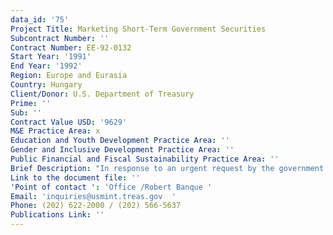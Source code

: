 ```yaml
---
data_id: '75'
Project Title: Marketing Short-Term Government Securities
Subcontract Number: ''
Contract Number: EE-92-0132
Start Year: '1991'
End Year: '1992'
Region: Europe and Eurasia
Country: Hungary
Client/Donor: U.S. Department of Treasury
Prime: ''
Sub: ''
Contract Value USD: '9629'
M&E Practice Area: x
Education and Youth Development Practice Area: ''
Gender and Inclusive Development Practice Area: ''
Public Financial and Fiscal Sustainability Practice Area: ''
Brief Description: "In response to an urgent request by the government of Hungary for assistance to strengthen the national market's acceptance of its financial securities, DevTech dispatched a technical advisory team to Budapest. The DevTech team conducted a broad economic analysis of the problem to determine the causes for poor market reception of government securities. Coordinating closely with U.S. Department of Treasury advisors to the government of Hungary, the DevTech team conferred with high-ranking officials in the Ministry of Finance and other Hungarian government institutions and with leaders of the private banking community and other key private-sector entities. DevTech identified steps that the Hungarian government could take to enhance its capability to sell government securities to the public, analyzed the economic consequences, and recommended strategies for immediate and follow-on interventions.\r\n\r\n"
Link to the document file: ''
'Point of contact ': 'Office /Robert Banque '
Email: 'inquiries@usmint.treas.gov  '
Phone: (202) 622-2000 / (202) 566-5637
Publications Link: ''
---
```

